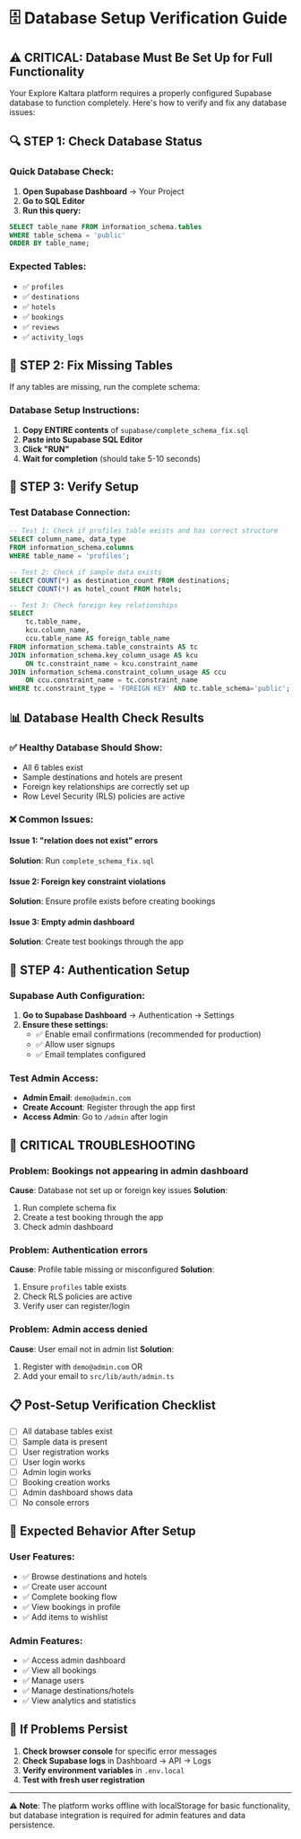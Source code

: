 # 🗄️ Database Setup Verification Guide

## ⚠️ CRITICAL: Database Must Be Set Up for Full Functionality

Your Explore Kaltara platform requires a properly configured Supabase database to function completely. Here's how to verify and fix any database issues:

## 🔍 **STEP 1: Check Database Status**

### Quick Database Check:
1. **Open Supabase Dashboard** → Your Project
2. **Go to SQL Editor**
3. **Run this query:**
```sql
SELECT table_name FROM information_schema.tables 
WHERE table_schema = 'public' 
ORDER BY table_name;
```

### Expected Tables:
- ✅ `profiles`
- ✅ `destinations` 
- ✅ `hotels`
- ✅ `bookings`
- ✅ `reviews`
- ✅ `activity_logs`

## 🔧 **STEP 2: Fix Missing Tables**

If any tables are missing, run the complete schema:

### Database Setup Instructions:
1. **Copy ENTIRE contents** of `supabase/complete_schema_fix.sql`
2. **Paste into Supabase SQL Editor**
3. **Click "RUN"**
4. **Wait for completion** (should take 5-10 seconds)

## 🧪 **STEP 3: Verify Setup**

### Test Database Connection:
```sql
-- Test 1: Check if profiles table exists and has correct structure
SELECT column_name, data_type 
FROM information_schema.columns 
WHERE table_name = 'profiles';

-- Test 2: Check if sample data exists
SELECT COUNT(*) as destination_count FROM destinations;
SELECT COUNT(*) as hotel_count FROM hotels;

-- Test 3: Check foreign key relationships
SELECT 
    tc.table_name, 
    kcu.column_name, 
    ccu.table_name AS foreign_table_name
FROM information_schema.table_constraints AS tc 
JOIN information_schema.key_column_usage AS kcu
    ON tc.constraint_name = kcu.constraint_name
JOIN information_schema.constraint_column_usage AS ccu
    ON ccu.constraint_name = tc.constraint_name
WHERE tc.constraint_type = 'FOREIGN KEY' AND tc.table_schema='public';
```

## 📊 **Database Health Check Results**

### ✅ **Healthy Database Should Show:**
- All 6 tables exist
- Sample destinations and hotels are present
- Foreign key relationships are correctly set up
- Row Level Security (RLS) policies are active

### ❌ **Common Issues:**

#### Issue 1: "relation does not exist" errors
**Solution**: Run `complete_schema_fix.sql`

#### Issue 2: Foreign key constraint violations  
**Solution**: Ensure profile exists before creating bookings

#### Issue 3: Empty admin dashboard
**Solution**: Create test bookings through the app

## 🔐 **STEP 4: Authentication Setup**

### Supabase Auth Configuration:
1. **Go to Supabase Dashboard** → Authentication → Settings
2. **Ensure these settings:**
   - ✅ Enable email confirmations (recommended for production)
   - ✅ Allow user signups
   - ✅ Email templates configured

### Test Admin Access:
- **Admin Email**: `demo@admin.com`
- **Create Account**: Register through the app first
- **Access Admin**: Go to `/admin` after login

## 🚨 **CRITICAL TROUBLESHOOTING**

### Problem: Bookings not appearing in admin dashboard
**Cause**: Database not set up or foreign key issues
**Solution**: 
1. Run complete schema fix
2. Create a test booking through the app
3. Check admin dashboard

### Problem: Authentication errors
**Cause**: Profile table missing or misconfigured
**Solution**:
1. Ensure `profiles` table exists
2. Check RLS policies are active
3. Verify user can register/login

### Problem: Admin access denied
**Cause**: User email not in admin list
**Solution**:
1. Register with `demo@admin.com` OR
2. Add your email to `src/lib/auth/admin.ts`

## 📋 **Post-Setup Verification Checklist**

- [ ] All database tables exist
- [ ] Sample data is present
- [ ] User registration works
- [ ] User login works  
- [ ] Admin login works
- [ ] Booking creation works
- [ ] Admin dashboard shows data
- [ ] No console errors

## 🎯 **Expected Behavior After Setup**

### User Features:
- ✅ Browse destinations and hotels
- ✅ Create user account
- ✅ Complete booking flow
- ✅ View bookings in profile
- ✅ Add items to wishlist

### Admin Features:
- ✅ Access admin dashboard
- ✅ View all bookings
- ✅ Manage users
- ✅ Manage destinations/hotels
- ✅ View analytics and statistics

## 🔄 **If Problems Persist**

1. **Check browser console** for specific error messages
2. **Check Supabase logs** in Dashboard → API → Logs
3. **Verify environment variables** in `.env.local`
4. **Test with fresh user registration**

---

**⚠️ Note**: The platform works offline with localStorage for basic functionality, but database integration is required for admin features and data persistence.
